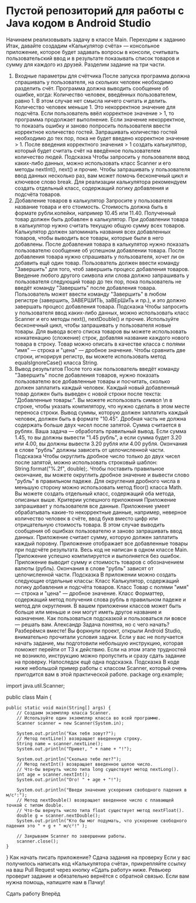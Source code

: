 # Пустой репозиторий для работы с Java кодом в Android Studio


Начинаем реализовывать задачу в классе Main.
Переходим к заданию
Итак, давайте создадим «Калькулятор счёта» — консольное приложение, которое будет задавать вопросы в консоли, считывать пользовательский ввод и в результате показывать список товаров и сумму для каждого из друзей.
Разделим задание на три части.
1. Входные параметры для счётчика
   После запуска программа должна спрашивать у пользователя, на скольких человек необходимо разделить счёт.
   Программа должна выводить сообщение об ошибке, когда:
   Количество человек, введённых пользователем, равно 1. В этом случае нет смысла ничего считать и делить.
   Количество человек меньше 1. Это некорректное значение для подсчёта.
   Если пользователь ввёл корректное значение > 1, то программа продолжает выполнение. Если значение некорректное, то показать ошибку и заново попросить пользователя ввести корректное количество гостей. Запрашивать количество гостей необходимо до тех пор, пока не будет введено корректное значение > 1.
   После введения корректного значения > 1 создать калькулятор, который будет считать счёт на введённое пользователем количество людей.
   Подсказка
   Чтобы запросить у пользователя ввод каких-либо данных, можно использовать класс Scanner и его методы nextInt(), next() и прочие.
   Чтобы запрашивать у пользователя ввод данных несколько раз, вам может помочь бесконечный цикл и ключевое слово break.
   Для реализации калькулятора рекомендуем создать отдельный класс, содержащий логику добавления и подсчёта товаров.
2. Добавление товаров в калькулятор
   Запросите у пользователя название товара и его стоимость. Стоимость должна быть в формате рубли.копейки, например 10.45 или 11.40.
   Полученный товар должен быть добавлен в калькулятор.
   При добавлении товара в калькулятор нужно считать текущую общую сумму всех товаров.
   Калькулятор должен запоминать названия всех добавленных товаров, чтобы выводить все товары, которые были в него добавлены.
   После добавления товара в калькулятор нужно показать пользователю сообщение об успешном добавлении товара.
   После добавления товара нужно спрашивать у пользователя, хочет ли он добавить ещё один товар.
   Пользователь должен ввести команду "Завершить" для того, чтоб завершить процесс добавления товаров.
   Введение любого другого символа или слова должно запрашивать у пользователя следующий товар до тех пор, пока пользователь не введёт команду "Завершить" после добавления товара.
   Пользователь может ввести команду "Завершить" в любом регистре (завершить, ЗАВЕРШИТЬ, заВЕрШиТь и пр.), и это должно завершать процесс добавления товара.
   Подсказка
   Чтобы запросить у пользователя ввод каких-либо данных, можно использовать класс Scanner и его методы next(), nextDouble() и прочие.
   Используйте бесконечный цикл, чтобы запрашивать у пользователя новые товары.
   Для вывода всего списка товаров вы можете использовать конкатенацию (сложение) строк, добавляя название каждого нового товара в строку.
   Товар можно описать в качестве класса с полями "имя" — строка и "цена" — дробное значение.
   Чтобы сравнить две строки, игнорируя регистр, вы можете использовать метод equalsIgnoreCase() класса String.
3. Вывод результатов
   После того как пользователь введёт команду "Завершить" после добавления товаров, нужно показать пользователю все добавленные товары и посчитать, сколько должен заплатить каждый человек.
   Каждый новый добавленный товар должен быть выведен с новой строки после текста: "Добавленные товары:". Вы можете использовать символ \n в строке, чтобы указать компилятору, что нужно сделать в этом месте переноса строки.
   Вывод суммы, которую должен заплатить каждый человек, должен быть в формате "10.45". Дробная часть не должна содержать больше двух чисел после запятой.
   Сумма считается в рублях. Ваша задача — обработать правильный вывод. Если сумма 1.45, то вы должны вывести "1.45 рубль", а если сумма будет 3.20 или 4.00, вы должны вывести 3.20 рубля или 4.00 рубля. Окончания в слове "рубль" должны зависеть от целочисленной части.
   Подсказка
   Чтобы округлить дробное число только до двух чисел после запятой, можно использовать строковый шаблон: String.format("%.2f", double);.
   Чтобы поставить правильное окончание, вы можете округлить дробное значение и вывести слово "рубль" в правильном падеже. Для округления дробного числа в меньшую сторону можно использовать метод floor() класса Math.
   Вы можете создать отдельный класс, содержащий оба метода, описаных выше.
   Критерии успешного приложения
   Приложение запрашивает у пользователя все данные.
   Приложение умеет обрабатывать какие-то некорректные данные, например, неверное количество человек в счёте, ввод букв вместо цифр или отрицательную стоимость товара. В этом случае выводить сообщения об ошибках пользователю и заново запрашивать ввод данных.
   Приложение считает сумму, которую должен заплатить каждый поровну.
   Приложение отображает все добавленные товары при подсчёте результата.
   Весь код не написан в одном классе Main.
   Приложение успешно компилируется и выполняется без ошибок.
   Приложение выводит сумму и стоимость товаров с обозначением валюты (рубль). Окончания в слове "рубль" зависят от целочисленной части.
   Подсказка
   В приложении можно создать следующие отдельные классы:
   Класс Калькулятор, содержащий логику добавления и подсчёта товаров.
   Класс Товар с полями "имя" — строка и "цена" — дробное значение.
   Класс Форматтер, содержащий метод получения слова рубль в правильном падеже и метод для округления.
   В вашем приложении классов может быть больше или меньше и они могут иметь другое название и назначение. Как пользоваться подсказкой и пользоваться ли вовсе — решать вам.
   Александр
   Задача понятна, но с чего начать?
   Разберёмся вместе!
   Вы форкнули проект, открыли Android Studio, внимательно прочитали условия задачи.
   Если у вас не получается начать задание, мы подготовили небольшую инструкцию, которая поможет перейти от ТЗ к действию.
   Если на этом этапе трудностей не возникло, инструкцию можно пропустить и сразу сдать задание на проверку.
   Напоследок ещё одна подсказка.
   Подсказка
   В коде ниже небольшой пример работы с классом Scanner, который очень пригодится вам в этой практической работе.
   package org.example;

import java.util.Scanner;

public class Main {

    public static void main(String[] args) {
        // Создаем экземпляр класса Scanner.
        // Используйте один экземпляр класса во всей программе.
        Scanner scanner = new Scanner(System.in);
        
        System.out.println("Как тебя зовут?");
        // Метод nextLine() возвращает введенную строку.
        String name = scanner.nextLine();
        System.out.println("Привет, " + name + "!");
        
        System.out.println("Сколько тебе лет?");
        // Метод nextInt() возвращает введенное целое число.
        // Что-бы вернуть число типа long существует метод nextLong().
        int age = scanner.nextInt();
        System.out.println("Ого! " + age + "!");
        
        System.out.println("Введи значение ускорения свободного падения в м/с²:");
        // Метод nextDouble() возвращает введенное число с плавающей точкой с типом double.
        // Что-бы вернуть число типа float существует метод nextFloat().
        double g = scanner.nextDouble();
        System.out.println("Кто бы мог подумать, что ускорение свободного падения это " + g + " м/с²!" );
        
        // Закрываем Scanner по завершении работы.
        scanner.close();
    }
}
Как начать писать приложение?
Сдача задания на проверку
Если у вас получилось написать код «Калькулятора счёта», прикрепляйте ссылку на ваш Pull Request через кнопку «Сдать работу» ниже. Ревьюер проверит задание и обязательно вернётся с обратной связью.
Если вам нужна помощь, напишите нам в Пачку!

Сдать работу
Вперёд
